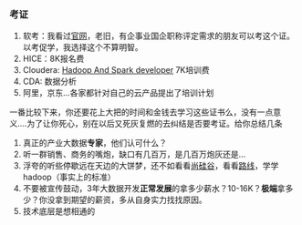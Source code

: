 ### 考证

1. 软考：我看过[官网](https://www.ruankao.org.cn/platform)，老旧，有企事业国企职称评定需求的朋友可以考这个证。以考促学，我选择这个不算明智。
2. HICE：8K报名费
3. Cloudera: [Hadoop And Spark developer](http://www.eetell.net/clouderahadoop.html)  7K培训费
4. CDA: 数据分析
5. 阿里，京东...各家都针对自己的云产品提出了培训计划

一番比较下来，你还要花上大把的时间和金钱去学习这些证书么，没有一点意义....为了让你死心，别在以后又死灰复燃的去纠结是否要考证。给你总结几条

1. 真正的产业大数据**专家**，他们认可什么？
2. 听一群销售、商务的嘴炮，缺口有几百万，是几百万炮灰还是...
3. 浮夸的听些停歇远在天边的大饼梦，还不如看看[尚硅谷](https://www.bilibili.com/video/BV1cW411r7c5?p=27&spm_id_from=pageDriver)，看看[路线](https://zhuanlan.zhihu.com/p/290818039)，学学hadoop（事实上的标准）
4. 不要被宣传鼓动，3年大数据开发**正常发展**的拿多少薪水？10-16K？**极端**拿多少？你没拿到期望的薪资，多从自身实力找找原因。
5. 技术底层是想相通的